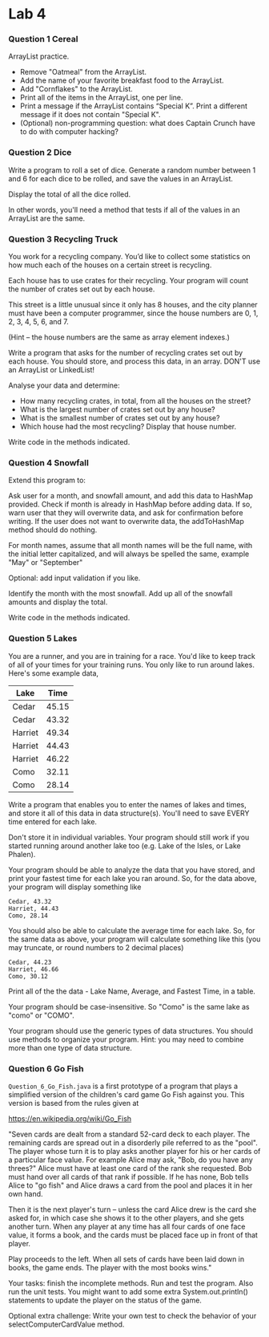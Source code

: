 # Lab 4

### Question 1 Cereal

ArrayList practice. 

*	Remove "Oatmeal" from the ArrayList.
*	Add the name of your favorite breakfast food to the ArrayList.
*	Add "Cornflakes" to the ArrayList.
*	Print all of the items in the ArrayList, one per line.
*	Print a message if the ArrayList contains “Special K”. Print a different message if it does not contain "Special K".
*	(Optional) non-programming question: what does Captain Crunch have to do with computer hacking?


### Question 2 Dice

Write a program to roll a set of dice. Generate a random number between 1 and 6 for
each dice to be rolled, and save the values in an ArrayList.

Display the total of all the dice rolled.

In other words, you'll need a method that 
tests if all of the values in an ArrayList are the same. 


### Question 3 Recycling Truck

You work for a recycling company.
You’d like to collect some statistics on how much each of the
houses on a certain street is recycling.

Each house has to use crates for their recycling. Your program will
count the number of crates set out by each house.

This street is a little unusual since it only has 8 houses, and the city planner
must have been a computer programmer, since the house numbers are 0, 1, 2, 3, 4, 5, 6, and 7.

(Hint – the house numbers are the same as array element indexes.)

Write a program that asks for the number of recycling crates set out by each house.
You should store, and process this data, in an array.
DON'T use an ArrayList or LinkedList!

Analyse your data and determine:
*	How many recycling crates, in total, from all the houses on the street?
*	What is the largest number of crates set out by any house?
*	What is the smallest number of crates set out by any house?
*	Which house had the most recycling? Display that house number.

Write code in the methods indicated.


### Question 4 Snowfall 

Extend this program to:

Ask user for a month, and snowfall amount, and add this data to HashMap provided.
Check if month is already in HashMap before adding data.
  If so, warn user that they will overwrite data, and ask for confirmation before writing.
  If the user does not want to overwrite data, the addToHashMap method should do nothing. 


For month names, assume that all month names will be the full name, with the
initial letter capitalized, and will always be spelled the same, example "May" or "September"

Optional: add input validation if you like.

Identify the month with the most snowfall.
Add up all of the snowfall amounts and display the total.

Write code in the methods indicated.


### Question 5 Lakes

You are a runner, and you are in training for a race. You'd like to keep track of all of your
times for your training runs. You only like to run around lakes. Here's some example data,

|Lake    |Time   |
|--------|-------|
| Cedar  | 45.15 |
| Cedar  | 43.32 |
| Harriet| 49.34 |
| Harriet| 44.43 |
| Harriet| 46.22 |
| Como   | 32.11 |
| Como   | 28.14 |

Write a program that enables you to enter the names of lakes and times, and store it all of this
data in data structure(s). You'll need to save EVERY time entered for each lake.

Don't store it in individual variables. Your program should still work if you started running
around another lake too (e.g. Lake of the Isles, or Lake Phalen).

Your program should be able to analyze the data that you have stored, and print your fastest
time for each lake you ran around. So, for the data above, your program will display something like

```
Cedar, 43.32  
Harriet, 44.43  
Como, 28.14
```

You should also be able to calculate the average time for each lake. So, for the same data as above,
your program will calculate something like this (you may truncate, or round numbers to 2 decimal places)

```
Cedar, 44.23
Harriet, 46.66
Como, 30.12
```

Print all of the the data - Lake Name, Average, and Fastest Time, in a table.


Your program should be case-insensitive. So "Como" is the same lake as "como" or "COMO".

Your program should use the generic types of data structures.
You should use methods to organize your program.
Hint: you may need to combine more than one type of data structure.


### Question 6 Go Fish

`Question_6_Go_Fish.java` is a first prototype of a program that plays a simplified version of the children's card
game Go Fish against you.  This version is based from the rules given at

https://en.wikipedia.org/wiki/Go_Fish

"Seven cards are dealt from a standard 52-card deck to each player.
The remaining cards are spread out in a disorderly pile referred to as the "pool".
The player whose turn it is to play asks another player for his or her cards of a
particular face value. For example Alice may ask, "Bob, do you have any threes?"
Alice must have at least one card of the rank she requested. Bob must hand
over all cards of that rank if possible. If he has none, Bob tells Alice to "go fish"
and Alice draws a card from the pool and places it in her own hand.

Then it is the next player's turn – unless the card Alice drew is the card she asked for,
in which case she shows it to the other players, and she gets another turn. When any player at
any time has all four cards of one face value, it forms a book, and the cards must be placed
face up in front of that player.

Play proceeds to the left. When all sets of cards have been laid down in books, the game ends.
The player with the most books wins."

Your tasks: finish the incomplete methods. Run and test the program. Also run the unit tests.
You might want to add some extra System.out.println() statements to update the player on the status of the game.

Optional extra challenge: Write your own test to check the behavior of your selectComputerCardValue method.
